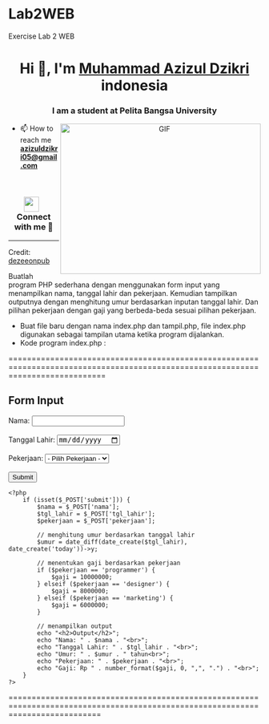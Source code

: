 # Lab2WEB
Exercise Lab 2 WEB
<h1 align="center">Hi 👋, I'm <a href="https://100rabhcsmc.github.io/Me.io/" target="blank">
Muhammad Azizul Dzikri</a> indonesia</h1>
<h3 align="center">I am a student at Pelita Bangsa University </h3>




<a target="_blank" align="center">
  <img align="right" top="500" height="300" width="400" alt="GIF" src="https://media.giphy.com/media/SWoSkN6DxTszqIKEqv/giphy.gif">
</a>

- 📫 How to reach me **azizuldzikri05@gmail.com**

<br/>
<h3 align="center" > <img src="https://media.giphy.com/media/iY8CRBdQXODJSCERIr/giphy.gif" width="30" height="30" style="margin-right: 10px;">Connect with me 🤝 </h3>




---

Credit: [dezeeonpub](https://github.com/dezeeonpub)



























Buatlah program PHP sederhana dengan menggunakan form input yang menampilkan nama, tanggal lahir dan pekerjaan. Kemudian tampilkan outputnya dengan menghitung umur berdasarkan inputan tanggal lahir. Dan pilihan pekerjaan dengan gaji yang berbeda-beda sesuai pilihan pekerjaan.

+ Buat file baru dengan nama index.php dan tampil.php, file index.php digunakan sebagai tampilan utama ketika program dijalankan.
+ Kode program index.php :





=================================================================================================================================

</head>
<body>
	<h2>Form Input</h2>
	<form method="post" action="">
		Nama: <input type="text" name="nama"><br><br>
		Tanggal Lahir: <input type="date" name="tgl_lahir"><br><br>
		Pekerjaan:
		<select name="pekerjaan">
			<option value="">- Pilih Pekerjaan -</option>
			<option value="programmer">Programmer</option>
			<option value="designer">Designer</option>
			<option value="marketing">Marketing</option>
		</select><br><br>
		<input type="submit" name="submit" value="Submit">
	</form>

	<?php
		if (isset($_POST['submit'])) {
			$nama = $_POST['nama'];
			$tgl_lahir = $_POST['tgl_lahir'];
			$pekerjaan = $_POST['pekerjaan'];

			// menghitung umur berdasarkan tanggal lahir
			$umur = date_diff(date_create($tgl_lahir), date_create('today'))->y;

			// menentukan gaji berdasarkan pekerjaan
			if ($pekerjaan == 'programmer') {
				$gaji = 10000000;
			} elseif ($pekerjaan == 'designer') {
				$gaji = 8000000;
			} elseif ($pekerjaan == 'marketing') {
				$gaji = 6000000;
			}

			// menampilkan output
			echo "<h2>Output</h2>";
			echo "Nama: " . $nama . "<br>";
			echo "Tanggal Lahir: " . $tgl_lahir . "<br>";
			echo "Umur: " . $umur . " tahun<br>";
			echo "Pekerjaan: " . $pekerjaan . "<br>";
			echo "Gaji: Rp " . number_format($gaji, 0, ",", ".") . "<br>";
		}
	?>
</body>
</html>

================================================================================================================================
